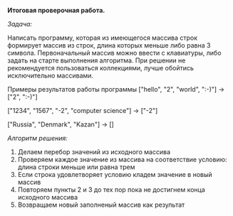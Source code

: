 **Итоговая проверочная работа.**

*Задача:*

Написать программу, которая из имеющегося массива строк формирует массив из строк, длина которых меньше либо равна 3 символа. Первоначальный массив можно ввести с клавиатуры, либо задать на старте выполнения алгоритма. При решении не рекомендуется пользоваться коллекциями, лучше обойтись исключительно массивами.

Примеры результатов работы программы
["hello", "2", "world", ":-)"] -> ["2", ":-)"]

["1234", "1567", "-2", "computer science"] -> ["-2"]

["Russia", "Denmark", "Kazan"] -> []

*Алгоритм решения:*
1.  Делаем перебор значений из исходного массива
2.  Проверяем каждое значение из массива на соответствие условию: длина строки меньше или равна трем
3.  Если строка удовлетворяет условию кладем значение в новый массив
4.  Повторяем пункты 2 и 3 до тех пор пока не достигнем конца исходного массива
5.  Возвращаем новый заполненый массив как результат